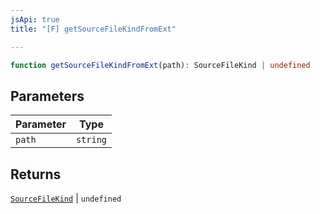 ```yaml
---
jsApi: true
title: "[F] getSourceFileKindFromExt"

---
```

```ts
function getSourceFileKindFromExt(path): SourceFileKind | undefined
```

## Parameters

| Parameter | Type |
| ------ | ------ |
| `path` | `string` |

## Returns

[`SourceFileKind`](../type-aliases/SourceFileKind.md) \| `undefined`
